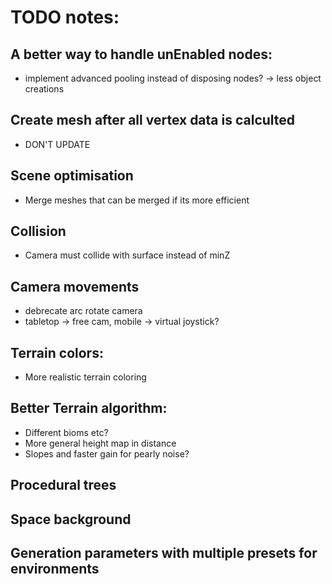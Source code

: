 # TODO notes:

## A better way to handle unEnabled nodes:
- implement advanced pooling instead of disposing nodes?
  -> less object creations

## Create mesh after all vertex data is calculted
- DON'T UPDATE

## Scene optimisation
- Merge meshes that can be merged if its more efficient

## Collision
- Camera must collide with surface instead of minZ

## Camera movements
- debrecate arc rotate camera
- tabletop -> free cam, mobile -> virtual joystick?

## Terrain colors: 
- More realistic terrain coloring

## Better Terrain algorithm:
- Different bioms etc?
- More general height map in distance
- Slopes and faster gain for pearly noise?

## Procedural trees
## Space background
## Generation parameters with multiple presets for environments